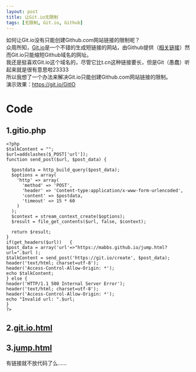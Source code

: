 ```yaml
---
layout: post
title: 让Git.io无限制
tags: [无限制, Git.io, Github]
---
```


  如何让Git.io没有只能创建Github.com网站链接的限制呢？<!--more-->    
  众周所知，[Git.io](https://Git.io)是一个不错的生成短链接的网站，由Github提供（[相关链接](https://github.blog/2011-11-10-git-io-github-url-shortener/)）然而Git.io只能缩短Github域名的网址。   
  我还是挺喜欢Git.io这个域名的，尽管它比t.cn这种链接要长，但是Git（愚蠢）听起来就是很有意思啦23333   
  所以我想了一个办法来解决Git.io只能创建Github.com网站链接的限制。   
  演示效果：<https://git.io/GitIO>
  
# Code
## 1.gitio.php
```
<?php
$talkContent = "";
$url=addslashes($_POST['url']);
function send_post($url, $post_data) {

  $postdata = http_build_query($post_data);  
  $options = array(
    'http' => array(
      'method' => 'POST',  
      'header' => 'Content-type:application/x-www-form-urlencoded',  
      'content' => $postdata,  
      'timeout' => 15 * 60
    )
  );
  $context = stream_context_create($options);
  $result = file_get_contents($url, false, $context);
  
  return $result;  
}  
if(get_headers($url))   {
$post_data = array('url'=>"https://mabbs.github.io/jump.html?url=".$url );
$talkContent = send_post('https://git.io/create', $post_data);
header('text/html; charset=utf-8');
header('Access-Control-Allow-Origin: *');
echo $talkContent;
} else {
header('HTTP/1.1 500 Internal Server Error');
header('text/html; charset=utf-8');
header('Access-Control-Allow-Origin: *');
echo "Invalid url: ".$url;
}
?>
```
## 2.[git.io.html](https://github.com/Mabbs/mabbs.github.io/raw/master/git.io.html)
## 3.[jump.html](https://github.com/Mabbs/mabbs.github.io/raw/master/jump.html)
有链接就不放代码了么……
